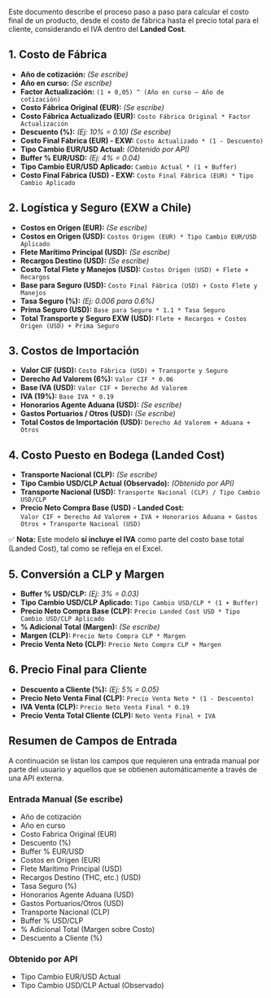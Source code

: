 
Este documento describe el proceso paso a paso para calcular el costo final de un producto, desde el costo de fábrica hasta el precio total para el cliente, considerando el IVA dentro del **Landed Cost**.

## 1. Costo de Fábrica

- **Año de cotización:** _(Se escribe)_
- **Año en curso:** _(Se escribe)_
- **Factor Actualización:** `(1 + 0,05) ^ (Año en curso – Año de cotización)`
- **Costo Fábrica Original (EUR):** _(Se escribe)_
- **Costo Fábrica Actualizado (EUR):** `Costo Fábrica Original * Factor Actualización`
- **Descuento (%):** _(Ej: 10% = 0.10)_ _(Se escribe)_
- **Costo Final Fábrica (EUR) - EXW:** `Costo Actualizado * (1 - Descuento)`
- **Tipo Cambio EUR/USD Actual:** _(Obtenido por API)_
- **Buffer % EUR/USD:** _(Ej: 4% = 0.04)_
- **Tipo Cambio EUR/USD Aplicado:** `Cambio Actual * (1 + Buffer)`
- **Costo Final Fábrica (USD) - EXW:** `Costo Final Fábrica (EUR) * Tipo Cambio Aplicado`

## 2. Logística y Seguro (EXW a Chile)

- **Costos en Origen (EUR):** _(Se escribe)_
- **Costos en Origen (USD):** `Costos Origen (EUR) * Tipo Cambio EUR/USD Aplicado`
- **Flete Marítimo Principal (USD):** _(Se escribe)_
- **Recargos Destino (USD):** _(Se escribe)_
- **Costo Total Flete y Manejos (USD):** `Costos Origen (USD) + Flete + Recargos`
- **Base para Seguro (USD):** `Costo Final Fábrica (USD) + Costo Flete y Manejos`
- **Tasa Seguro (%):** _(Ej: 0.006 para 0.6%)_
- **Prima Seguro (USD):** `Base para Seguro * 1.1 * Tasa Seguro`
- **Total Transporte y Seguro EXW (USD):** `Flete + Recargos + Costos Origen (USD) + Prima Seguro`

## 3. Costos de Importación

- **Valor CIF (USD):** `Costo Fábrica (USD) + Transporte y Seguro`
- **Derecho Ad Valorem (6%):** `Valor CIF * 0.06`
- **Base IVA (USD):** `Valor CIF + Derecho Ad Valorem`
- **IVA (19%):** `Base IVA * 0.19`
- **Honorarios Agente Aduana (USD):** _(Se escribe)_
- **Gastos Portuarios / Otros (USD):** _(Se escribe)_
- **Total Costos de Importación (USD):** `Derecho Ad Valorem + Aduana + Otros`

## 4. Costo Puesto en Bodega (Landed Cost)

- **Transporte Nacional (CLP):** _(Se escribe)_
- **Tipo Cambio USD/CLP Actual (Observado):** _(Obtenido por API)_
- **Transporte Nacional (USD):** `Transporte Nacional (CLP) / Tipo Cambio USD/CLP`
- **Precio Neto Compra Base (USD) - Landed Cost:**  
  `Valor CIF + Derecho Ad Valorem + IVA + Honorarios Aduana + Gastos Otros + Transporte Nacional (USD)`

✅ **Nota:** Este modelo **sí incluye el IVA** como parte del costo base total (Landed Cost), tal como se refleja en el Excel.

## 5. Conversión a CLP y Margen

- **Buffer % USD/CLP:** _(Ej: 3% = 0.03)_
- **Tipo Cambio USD/CLP Aplicado:** `Tipo Cambio USD/CLP * (1 + Buffer)`
- **Precio Neto Compra Base (CLP):** `Precio Landed Cost USD * Tipo Cambio USD/CLP Aplicado`
- **% Adicional Total (Margen):** _(Se escribe)_
- **Margen (CLP):** `Precio Neto Compra CLP * Margen`
- **Precio Venta Neto (CLP):** `Precio Neto Compra CLP + Margen`

## 6. Precio Final para Cliente

- **Descuento a Cliente (%):** _(Ej: 5% = 0.05)_
- **Precio Neto Venta Final (CLP):** `Precio Venta Neto * (1 - Descuento)`
- **IVA Venta (CLP):** `Precio Neto Venta Final * 0.19`
- **Precio Venta Total Cliente (CLP):** `Neto Venta Final + IVA`

## Resumen de Campos de Entrada

A continuación se listan los campos que requieren una entrada manual por parte del usuario y aquellos que se obtienen automáticamente a través de una API externa.

### Entrada Manual (Se escribe)

*   Año de cotización
*   Año en curso
*   Costo Fabrica Original (EUR)
*   Descuento (%)
*   Buffer % EUR/USD
*   Costos en Origen (EUR)
*   Flete Marítimo Principal (USD)
*   Recargos Destino (THC, etc.) (USD)
*   Tasa Seguro (%)
*   Honorarios Agente Aduana (USD)
*   Gastos Portuarios/Otros (USD)
*   Transporte Nacional (CLP)
*   Buffer % USD/CLP
*   % Adicional Total (Margen sobre Costo)
*   Descuento a Cliente (%)

### Obtenido por API

*   Tipo Cambio EUR/USD Actual
*   Tipo Cambio USD/CLP Actual (Observado) 